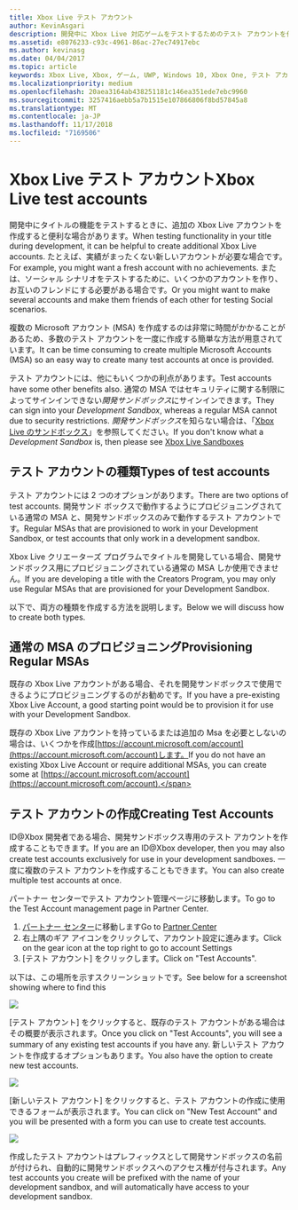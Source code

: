 ```yaml
---
title: Xbox Live テスト アカウント
author: KevinAsgari
description: 開発中に Xbox Live 対応ゲームをテストするためのテスト アカウントを作成する方法について説明します。
ms.assetid: e8076233-c93c-4961-86ac-27ec74917ebc
ms.author: kevinasg
ms.date: 04/04/2017
ms.topic: article
keywords: Xbox Live, Xbox, ゲーム, UWP, Windows 10, Xbox One, テスト アカウント
ms.localizationpriority: medium
ms.openlocfilehash: 20aea3164ab438251181c146ea351ede7ebc9960
ms.sourcegitcommit: 3257416aebb5a7b1515e107866806f8bd57845a8
ms.translationtype: MT
ms.contentlocale: ja-JP
ms.lasthandoff: 11/17/2018
ms.locfileid: "7169506"
---
```

# <a name="xbox-live-test-accounts"></a><span data-ttu-id="1c2a0-104">Xbox Live テスト アカウント</span><span class="sxs-lookup"><span data-stu-id="1c2a0-104">Xbox Live test accounts</span></span>

<span data-ttu-id="1c2a0-105">開発中にタイトルの機能をテストするときに、追加の Xbox Live アカウントを作成すると便利な場合があります。</span><span class="sxs-lookup"><span data-stu-id="1c2a0-105">When testing functionality in your title during development, it can be helpful to create additional Xbox Live accounts.</span></span>  <span data-ttu-id="1c2a0-106">たとえば、実績がまったくない新しいアカウントが必要な場合です。</span><span class="sxs-lookup"><span data-stu-id="1c2a0-106">For example, you might want a fresh account with no achievements.</span></span>  <span data-ttu-id="1c2a0-107">または、ソーシャル シナリオをテストするために、いくつかのアカウントを作り、お互いのフレンドにする必要がある場合です。</span><span class="sxs-lookup"><span data-stu-id="1c2a0-107">Or you might want to make several accounts and make them friends of each other for testing Social scenarios.</span></span>

<span data-ttu-id="1c2a0-108">複数の Microsoft アカウント (MSA) を作成するのは非常に時間がかかることがあるため、多数のテスト アカウントを一度に作成する簡単な方法が用意されています。</span><span class="sxs-lookup"><span data-stu-id="1c2a0-108">It can be time consuming to create multiple Microsoft Accounts (MSA) so an easy way to create many test accounts at once is provided.</span></span>

<span data-ttu-id="1c2a0-109">テスト アカウントには、他にもいくつかの利点があります。</span><span class="sxs-lookup"><span data-stu-id="1c2a0-109">Test accounts have some other benefits also.</span></span>  <span data-ttu-id="1c2a0-110">通常の MSA ではセキュリティに関する制限によってサインインできない*開発サンドボックス*にサインインできます。</span><span class="sxs-lookup"><span data-stu-id="1c2a0-110">They can sign into your *Development Sandbox*, whereas a regular MSA cannot due to security restrictions.</span></span>  <span data-ttu-id="1c2a0-111">*開発サンドボックス*を知らない場合は、「[Xbox Live のサンドボックス](xbox-live-sandboxes.md)」を参照してください。</span><span class="sxs-lookup"><span data-stu-id="1c2a0-111">If you don't know what a *Development Sandbox* is, then please see [Xbox Live Sandboxes](xbox-live-sandboxes.md)</span></span>

## <a name="types-of-test-accounts"></a><span data-ttu-id="1c2a0-112">テスト アカウントの種類</span><span class="sxs-lookup"><span data-stu-id="1c2a0-112">Types of test accounts</span></span>

<span data-ttu-id="1c2a0-113">テスト アカウントには 2 つのオプションがあります。</span><span class="sxs-lookup"><span data-stu-id="1c2a0-113">There are two options of test accounts.</span></span>  <span data-ttu-id="1c2a0-114">開発サンド ボックスで動作するようにプロビジョニングされている通常の MSA と、開発サンドボックスのみで動作するテスト アカウントです。</span><span class="sxs-lookup"><span data-stu-id="1c2a0-114">Regular MSAs that are provisioned to work in your Development Sandbox, or test accounts that only work in a development sandbox.</span></span>

<span data-ttu-id="1c2a0-115">Xbox Live クリエーターズ プログラムでタイトルを開発している場合、開発サンドボックス用にプロビジョニングされている通常の MSA しか使用できません。</span><span class="sxs-lookup"><span data-stu-id="1c2a0-115">If you are developing a title with the Creators Program, you may only use Regular MSAs that are provisioned for your Development Sandbox.</span></span>

<span data-ttu-id="1c2a0-116">以下で、両方の種類を作成する方法を説明します。</span><span class="sxs-lookup"><span data-stu-id="1c2a0-116">Below we will discuss how to create both types.</span></span>

## <a name="provisioning-regular-msas"></a><span data-ttu-id="1c2a0-117">通常の MSA のプロビジョニング</span><span class="sxs-lookup"><span data-stu-id="1c2a0-117">Provisioning Regular MSAs</span></span>

<span data-ttu-id="1c2a0-118">既存の Xbox Live アカウントがある場合、それを開発サンドボックスで使用できるようにプロビジョニングするのがお勧めです。</span><span class="sxs-lookup"><span data-stu-id="1c2a0-118">If you have a pre-existing Xbox Live Account, a good starting point would be to provision it for use with your Development Sandbox.</span></span>

<span data-ttu-id="1c2a0-119">既存の Xbox Live アカウントを持っているまたは追加の Msa を必要としないの場合は、いくつかを作成[https://account.microsoft.com/account](https://account.microsoft.com/account)します。</span><span class="sxs-lookup"><span data-stu-id="1c2a0-119">If you do not have an existing Xbox Live Account or require additional MSAs, you can create some at [https://account.microsoft.com/account](https://account.microsoft.com/account).</span></span>

## <a name="creating-test-accounts"></a><span data-ttu-id="1c2a0-120">テスト アカウントの作成</span><span class="sxs-lookup"><span data-stu-id="1c2a0-120">Creating Test Accounts</span></span>

<span data-ttu-id="1c2a0-121">ID@Xbox 開発者である場合、開発サンドボックス専用のテスト アカウントを作成することもできます。</span><span class="sxs-lookup"><span data-stu-id="1c2a0-121">If you are an ID@Xbox developer, then you may also create test accounts exclusively for use in your development sandboxes.</span></span>  <span data-ttu-id="1c2a0-122">一度に複数のテスト アカウントを作成することもできます。</span><span class="sxs-lookup"><span data-stu-id="1c2a0-122">You can also create multiple test accounts at once.</span></span>

<span data-ttu-id="1c2a0-123">パートナー センターでテスト アカウント管理ページに移動します。</span><span class="sxs-lookup"><span data-stu-id="1c2a0-123">To go to the Test Account management page in Partner Center.</span></span>
1. <span data-ttu-id="1c2a0-124">[パートナー センター](https://partner.microsoft.com/dashboard)に移動します</span><span class="sxs-lookup"><span data-stu-id="1c2a0-124">Go to [Partner Center](https://partner.microsoft.com/dashboard)</span></span>
2. <span data-ttu-id="1c2a0-125">右上隅のギア アイコンをクリックして、アカウント設定に進みます。</span><span class="sxs-lookup"><span data-stu-id="1c2a0-125">Click on the gear icon at the top right to go to account Settings</span></span>
3. <span data-ttu-id="1c2a0-126">[テスト アカウント] をクリックします。</span><span class="sxs-lookup"><span data-stu-id="1c2a0-126">Click on "Test Accounts".</span></span>

<span data-ttu-id="1c2a0-127">以下は、この場所を示すスクリーンショットです。</span><span class="sxs-lookup"><span data-stu-id="1c2a0-127">See below for a screenshot showing where to find this</span></span>

![](images/getting_started/devcenter_testaccount_nav.png)

<span data-ttu-id="1c2a0-128">[テスト アカウント] をクリックすると、既存のテスト アカウントがある場合はその概要が表示されます。</span><span class="sxs-lookup"><span data-stu-id="1c2a0-128">Once you click on "Test Accounts", you will see a summary of any existing test accounts if you have any.</span></span>  <span data-ttu-id="1c2a0-129">新しいテスト アカウントを作成するオプションもあります。</span><span class="sxs-lookup"><span data-stu-id="1c2a0-129">You also have the option to create new test accounts.</span></span>

![](images/getting_started/devcenter_testaccount_summary.png)

<span data-ttu-id="1c2a0-130">[新しいテスト アカウント] をクリックすると、テスト アカウントの作成に使用できるフォームが表示されます。</span><span class="sxs-lookup"><span data-stu-id="1c2a0-130">You can click on "New Test Account" and you will be presented with a form you can use to create test accounts.</span></span>

![](images/getting_started/devcenter_testaccount_new.png)

<span data-ttu-id="1c2a0-131">作成したテスト アカウントはプレフィックスとして開発サンドボックスの名前が付けられ、自動的に開発サンドボックスへのアクセス権が付与されます。</span><span class="sxs-lookup"><span data-stu-id="1c2a0-131">Any test accounts you create will be prefixed with the name of your development sandbox, and will automatically have access to your development sandbox.</span></span>

